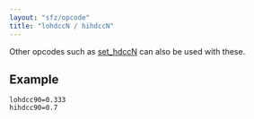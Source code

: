 ```yaml
---
layout: "sfz/opcode"
title: "lohdccN / hihdccN"
---
```

Other opcodes such as [set_hdccN] can also be used with these.

## Example

```
lohdcc90=0.333
hihdcc90=0.7
```


[set_hdccN]: set_hdccN

